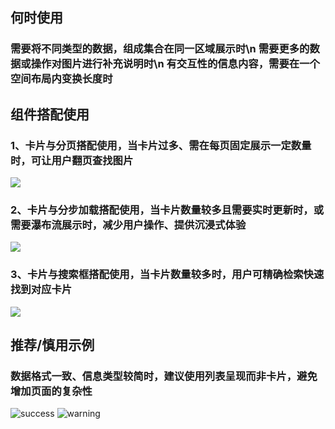 ## 何时使用

### 需要将不同类型的数据，组成集合在同一区域展示时\n 需要更多的数据或操作对图片进行补充说明时\n 有交互性的信息内容，需要在一个空间布局内变换长度时

## 组件搭配使用

### 1、卡片与分页搭配使用，当卡片过多、需在每页固定展示一定数量时，可让用户翻页查找图片

![](001)

### 2、卡片与分步加载搭配使用，当卡片数量较多且需要实时更新时，或需要瀑布流展示时，减少用户操作、提供沉浸式体验

![](002)

### 3、卡片与搜索框搭配使用，当卡片数量较多时，用户可精确检索快速找到对应卡片

![](003)

## 推荐/慎用示例

### 数据格式一致、信息类型较简时，建议使用列表呈现而非卡片，避免增加页面的复杂性

![success](004)
![warning](005)
